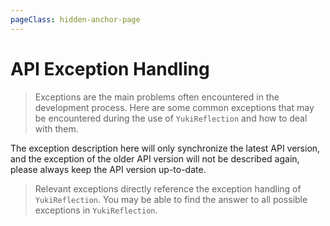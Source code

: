 ```yaml
---
pageClass: hidden-anchor-page
---
```


# API Exception Handling

> Exceptions are the main problems often encountered in the development process. Here are some common exceptions that may be encountered during the use of `YukiReflection` and how to deal with them.

The exception description here will only synchronize the latest API version, and the exception of the older API version will not be described again, please always keep the API version up-to-date.

> Relevant exceptions directly reference the exception handling of `YukiReflection`. You may be able to find the answer to all possible exceptions in `YukiReflection`.